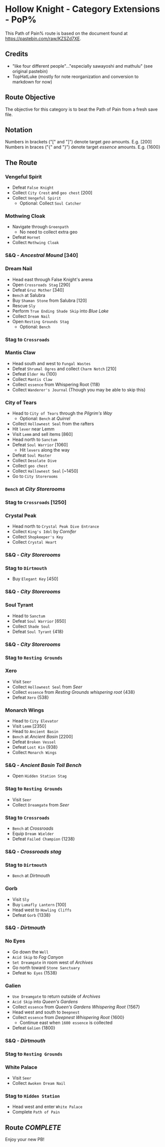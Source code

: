 # Hollow Knight - Category Extensions - PoP%

This Path of Pain% route is based on the document found at https://pastebin.com/raw/KZSZd7XE.

## Credits
* "like four different people"..."especially sawayoshi and mathulu" (see original pastebin)
* TopHatLuke (mostly for note reorganization and conversion to markdown for now)

## Route Objective

The objective for this category is to beat the Path of Pain from a fresh save file.

## Notation

Numbers in brackets ("[" and "]") denote target *geo* amounts. E.g. [200]
Numbers in braces ("{" and "}") denote target *essence* amounts. E.g. {1600}

## The Route

### Vengeful Spirit
* Defeat `False Knight`
* Collect `City Crest` and `geo chest` [200]
* Collect `Vengeful Spirit`
  * Optional: Collect `Soul Catcher`

### Mothwing Cloak
* Navigate through `Greenpath`
  * No need to collect extra geo
* Defeat `Hornet`
* Collect `Mothwing Cloak`

### S&Q - *Ancestral Mound* [340]

### Dream Nail
* Head east through False Knight's arena
* Open `Crossroads Stag` [290]
* Defeat `Gruz Mother` [340]
* `Bench` at Salubra
* Buy `Shaman Stone` from Salubra [120]
* Rescue `Sly`
* Perform `True Ending Shade Skip` into *Blue Lake*
* Collect `Dream Nail`
* Open `Resting Grounds Stag`
  * Optional: `Bench`

### Stag to `Crossroads`

### Mantis Claw
* Head south and west to `Fungal Wastes`
* Defeat `Shrumal Ogres` and collect `Charm Notch` [210]
* Defeat `Elder Hu` {100}
* Collect `Mantis Claw`
* Collect `essence` from Whispering Root {118}
* Collect `Wanderer's Journal` (Though you may be able to skip this)

### City of Tears
* Head to `City of Tears` through the *Pilgrim's Way*
  * Optional: `Bench` at *Quirrel*
* Collect `Hollownest Seal` from the rafters
* Hit `lever` near Lemm
* Visit `Lemm` and sell items [860]
* Head north to `Sanctum`
* Defeat `Soul Warrior` [1060]
  * Hit `levers` along the way
* Defeat `Soul Master`
* Collect `Desolate Dive`
* Collect `geo chest`
* Collect `Hallownest Seal` [~1450]
* Go to `City Storerooms`

### `Bench` at *City Storerooms*

### Stag to `Crossroads` [1250]

### Crystal Peak
* Head north to `Crystal Peak Dive Entrance`
* Collect `King's Idol` by *Cornifer*
* Collect `Shopkeeper's Key`
* Collect `Crystal Heart`

### S&Q - *City Storerooms*

### Stag to `Dirtmouth`
* Buy `Elegant Key` [450]

### S&Q - *City Storerooms*

### Soul Tyrant
* Head to `Sanctum`
* Defeat `Soul Warrior` [650]
* Collect `Shade Soul`
* Defeat `Soul Tyrant` {418}

### S&Q - *City Storerooms*

### Stag to `Resting Grounds`

### Xero
* Visit `Seer`
* Collect `Hollownest Seal` from *Seer*
* Collect `essence` from *Resting Grounds whispering root* {438}
* Defeat `Xero` {538}

### Monarch Wings
* Head to `City Elevator`
* Visit `Lemm` [2350]
* Head to `Ancient Basin`
* `Bench` at *Ancient Basin* [2200]
* Defeat `Broken Vessel`
* Defeat `Lost Kin` {938}
* Collect `Monarch Wings`

### S&Q - *Ancient Basin Toll Bench*
* Open `Hidden Station Stag`

### Stag to `Resting Grounds`
* Visit `Seer`
* Collect `Dreamgate` from *Seer*

### Stag to `Crossroads`
* `Bench` at *Crossroads*
* Equip `Dream Wielder`
* Defeat `Failed Champion` {1238}

### S&Q - *Crossroads stag*

### Stag to `Dirtmouth`
* `Bench` at *Dirtmouth*

### Gorb
* Visit `Sly`
* Buy `Lumafly Lantern` [100]
* Head west to `Howling Cliffs`
* Defeat `Gorb` {1338}

### S&Q - *Dirtmouth*

### No Eyes
* Go down the `Well`
* `Acid Skip` to *Fog Canyon*
* `Set Dreamgate` in room west of *Archives*
* Go north toward `Stone Sanctuary`
* Defeat `No Eyes` {1538}

### Galien
* `Use Dreamgate` to return outside of *Archives*
* `Acid Skip` into *Queen's Gardens*
* Collect `essence` from *Queen's Gardens Whispering Root* {1567}
* Head west and south to `Deepnest`
* Collect `essence` from *Deepnest Whispering Root* {1600}
  * Continue east when `1600 essence` is collected
* Defeat `Galien` {1800}

### S&Q - *Dirtmouth*

### Stag to `Resting Grounds`

### White Palace
* Visit `Seer`
* Collect `Awoken Dream Nail`

### Stag to `Hidden Station`
* Head west and enter `White Palace`
* Complete `Path of Pain`

## Route ***COMPLETE***
Enjoy your new PB!
